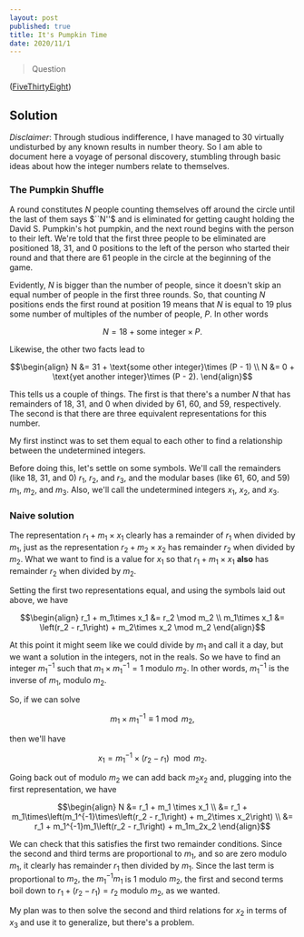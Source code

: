 ```yaml
---
layout: post
published: true
title: It's Pumpkin Time
date: 2020/11/1
---
```


>Question

<!--more-->

([FiveThirtyEight](URL))

## Solution

_Disclaimer_: Through studious indifference, I have managed to $30$ virtually undisturbed by any known results in number theory. So I am able to document here a voyage of personal discovery, stumbling through basic ideas about how the integer numbers relate to themselves.

### The Pumpkin Shuffle

A round constitutes $N$ people counting themselves off around the circle until the last of them says $``N''$ and is eliminated for getting caught holding the David S. Pumpkin's hot pumpkin, and the next round begins with the person to their left. We're told that the first three people to be eliminated are positioned $18,$ $31,$ and $0$ positions to the left of the person who started their round and that there are $61$ people in the circle at the beginning of the game. 

Evidently, $N$ is bigger than the number of people, since it doesn't skip an equal number of people in the first three rounds. So, that counting $N$ positions ends the first round at position $19$ means that $N$ is equal to $19$ plus some number of multiples of the number of people, $P$. In other words

$$ N = 18 + \text{some integer}\times P. $$

Likewise, the other two facts lead to

$$\begin{align}
N &= 31 + \text{some other integer}\times (P - 1) \\
N &= 0 + \text{yet another integer}\times (P - 2).
\end{align}$$

This tells us a couple of things. The first is that there's a number $N$ that has remainders of $18,$ $31,$ and $0$ when divided by $61,$ $60,$ and $59,$ respectively. The second is that there are three equivalent representations for this number. 

My first instinct was to set them equal to each other to find a relationship between the undetermined integers. 

Before doing this, let's settle on some symbols. We'll call the remainders (like $18,$ $31,$ and $0$) $r_1,$ $r_2,$ and $r_3,$ and the modular bases (like $61,$ $60,$ and $59$) $m_1,$ $m_2,$ and $m_3.$ Also, we'll call the undetermined integers $x_1,$ $x_2,$ and $x_3.$

### Naive solution

The representation $r_1 + m_1\times x_1$ clearly has a remainder of $r_1$ when divided by $m_1$, just as the representation $r_2 + m_2\times x_2$ has remainder $r_2$ when divided by $m_2.$ What we want to find is a value for $x_1$ so that $r_1 + m_1\times x_1$ **also** has remainder $r_2$ when divided by $m_2.$

Setting the first two representations equal, and using the symbols laid out above, we have

$$\begin{align}
r_1 + m_1\times x_1 &= r_2 \mod m_2 \\
m_1\times x_1 &= \left(r_2 - r_1\right) + m_2\times x_2 \mod m_2
\end{align}$$

At this point it might seem like we could divide by $m_1$ and call it a day, but we want a solution in the integers, not in the reals. So we have to find an integer $m_1^{-1}$ such that $m_1 \times m_1^{-1} = 1$ modulo $m_2.$ In other words, $m_1^{-1}$ is the inverse of $m_1,$ modulo $m_2.$ 

So, if we can solve

$$m_1\times m_1^{-1} \equiv 1 \bmod m_2,$$ 

then we'll have

$$x_1 = m_1^{-1}\times\left(r_2 - r_1\right) \mod m_2.$$

Going back out of modulo $m_2$ we can add back $m_2x_2$ and, plugging into the first representation, we have

$$\begin{align}
N &= r_1 + m_1 \times x_1 \\
&= r_1 + m_1\times\left(m_1^{-1}\times\left(r_2 - r_1\right) + m_2\times x_2\right) \\
&= r_1 + m_1^{-1}m_1\left(r_2 - r_1\right) + m_1m_2x_2
\end{align}$$

We can check that this satisfies the first two remainder conditions. Since the second and third terms are proportional to $m_1,$ and so are zero modulo $m_1,$ it clearly has remainder $r_1$ then divided by $m_1.$ Since the last term is proportional to $m_2,$ the $m_1^{-1}m_1$ is $1$ modulo $m_2,$ the first and second terms boil down to $r_1 + \left(r_2 - r_1\right) = r_2$ modulo $m_2,$ as we wanted.

My plan was to then solve the second and third relations for $x_2$ in terms of $x_3$ and use it to generalize, but there's a problem.

<br>

